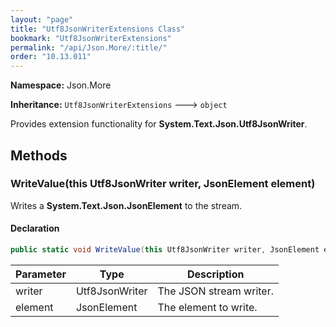 ```yaml
---
layout: "page"
title: "Utf8JsonWriterExtensions Class"
bookmark: "Utf8JsonWriterExtensions"
permalink: "/api/Json.More/:title/"
order: "10.13.011"
---
```

**Namespace:** Json.More

**Inheritance:**
`Utf8JsonWriterExtensions`
 🡒 
`object`

Provides extension functionality for **System.Text.Json.Utf8JsonWriter**.

## Methods

### WriteValue(this Utf8JsonWriter writer, JsonElement element)

Writes a **System.Text.Json.JsonElement** to the stream.

#### Declaration

```c#
public static void WriteValue(this Utf8JsonWriter writer, JsonElement element)
```

| Parameter | Type | Description |
|---|---|---|
| writer | Utf8JsonWriter | The JSON stream writer. |
| element | JsonElement | The element to write. |


